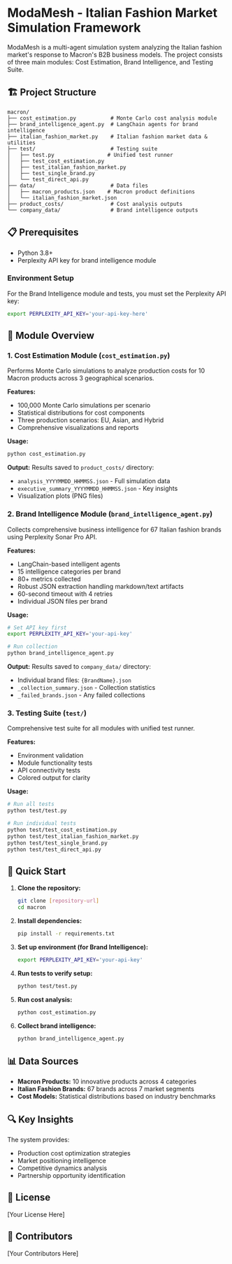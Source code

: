 # ModaMesh - Italian Fashion Market Simulation Framework

ModaMesh is a multi-agent simulation system analyzing the Italian fashion market's response to Macron's B2B business models. The project consists of three main modules: Cost Estimation, Brand Intelligence, and Testing Suite.

## 🏗️ Project Structure

```
macron/
├── cost_estimation.py           # Monte Carlo cost analysis module
├── brand_intelligence_agent.py  # LangChain agents for brand intelligence
├── italian_fashion_market.py    # Italian fashion market data & utilities
├── test/                        # Testing suite
│   ├── test.py                 # Unified test runner
│   ├── test_cost_estimation.py
│   ├── test_italian_fashion_market.py
│   ├── test_single_brand.py
│   └── test_direct_api.py
├── data/                        # Data files
│   ├── macron_products.json    # Macron product definitions
│   └── italian_fashion_market.json
├── product_costs/               # Cost analysis outputs
└── company_data/                # Brand intelligence outputs
```

## 📋 Prerequisites

- Python 3.8+
- Perplexity API key for brand intelligence module

### Environment Setup

For the Brand Intelligence module and tests, you must set the Perplexity API key:

```bash
export PERPLEXITY_API_KEY='your-api-key-here'
```

## 🧩 Module Overview

### 1. Cost Estimation Module (`cost_estimation.py`)

Performs Monte Carlo simulations to analyze production costs for 10 Macron products across 3 geographical scenarios.

**Features:**
- 100,000 Monte Carlo simulations per scenario
- Statistical distributions for cost components
- Three production scenarios: EU, Asian, and Hybrid
- Comprehensive visualizations and reports

**Usage:**
```bash
python cost_estimation.py
```

**Output:** Results saved to `product_costs/` directory:
- `analysis_YYYYMMDD_HHMMSS.json` - Full simulation data
- `executive_summary_YYYYMMDD_HHMMSS.json` - Key insights
- Visualization plots (PNG files)

### 2. Brand Intelligence Module (`brand_intelligence_agent.py`)

Collects comprehensive business intelligence for 67 Italian fashion brands using Perplexity Sonar Pro API.

**Features:**
- LangChain-based intelligent agents
- 15 intelligence categories per brand
- 80+ metrics collected
- Robust JSON extraction handling markdown/text artifacts
- 60-second timeout with 4 retries
- Individual JSON files per brand

**Usage:**
```bash
# Set API key first
export PERPLEXITY_API_KEY='your-api-key'

# Run collection
python brand_intelligence_agent.py
```

**Output:** Results saved to `company_data/` directory:
- Individual brand files: `{BrandName}.json`
- `_collection_summary.json` - Collection statistics
- `_failed_brands.json` - Any failed collections

### 3. Testing Suite (`test/`)

Comprehensive test suite for all modules with unified test runner.

**Features:**
- Environment validation
- Module functionality tests
- API connectivity tests
- Colored output for clarity

**Usage:**
```bash
# Run all tests
python test/test.py

# Run individual tests
python test/test_cost_estimation.py
python test/test_italian_fashion_market.py
python test/test_single_brand.py
python test/test_direct_api.py
```

## 🚀 Quick Start

1. **Clone the repository:**
   ```bash
   git clone [repository-url]
   cd macron
   ```

2. **Install dependencies:**
   ```bash
   pip install -r requirements.txt
   ```

3. **Set up environment (for Brand Intelligence):**
   ```bash
   export PERPLEXITY_API_KEY='your-api-key'
   ```

4. **Run tests to verify setup:**
   ```bash
   python test/test.py
   ```

5. **Run cost analysis:**
   ```bash
   python cost_estimation.py
   ```

6. **Collect brand intelligence:**
   ```bash
   python brand_intelligence_agent.py
   ```

## 📊 Data Sources

- **Macron Products:** 10 innovative products across 4 categories
- **Italian Fashion Brands:** 67 brands across 7 market segments
- **Cost Models:** Statistical distributions based on industry benchmarks

## 🔍 Key Insights

The system provides:
- Production cost optimization strategies
- Market positioning intelligence
- Competitive dynamics analysis
- Partnership opportunity identification

## 📝 License

[Your License Here]

## 👥 Contributors

[Your Contributors Here] 